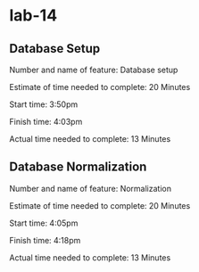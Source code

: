 # lab-14
## Database Setup

Number and name of feature: Database setup 

Estimate of time needed to complete: 20 Minutes

Start time: 3:50pm

Finish time: 4:03pm

Actual time needed to complete: 13 Minutes


## Database Normalization

Number and name of feature: Normalization

Estimate of time needed to complete: 20 Minutes

Start time: 4:05pm

Finish time: 4:18pm

Actual time needed to complete: 13 Minutes